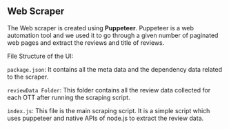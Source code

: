 ## Web Scraper

The Web scraper is created using **Puppeteer**. Puppeteer is a web automation tool and we used it to go through a given number of paginated web pages and extract the reviews and title of reviews.

File Structure of the UI:

`package.json`: It contains all the meta data and the dependency data related to the scraper.

`reviewData Folder`: This folder contains all the review data collected for each OTT after running the scraping script.

`index.js`: This file is the main scraping script. It is a simple script which uses puppeteer and native APIs of node.js to extract the review data.

